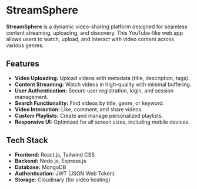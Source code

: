 # StreamSphere

**StreamSphere** is a dynamic video-sharing platform designed for seamless content streaming, uploading, and discovery. This YouTube-like web app allows users to watch, upload, and interact with video content across various genres.

## Features

- **Video Uploading:** Upload videos with metadata (title, description, tags).
- **Content Streaming:** Watch videos in high-quality with minimal buffering.
- **User Authentication:** Secure user registration, login, and session management.
- **Search Functionality:** Find videos by title, genre, or keyword.
- **Video Interaction:** Like, comment, and share videos.
- **Custom Playlists:** Create and manage personalized playlists.
- **Responsive UI:** Optimized for all screen sizes, including mobile devices.
  
## Tech Stack

- **Frontend:** React.js, Tailwind CSS
- **Backend:** Node.js, Express.js
- **Database:** MongoDB
- **Authentication:** JWT (JSON Web Token)
- **Storage:** Cloudinary (for video hosting)
  

